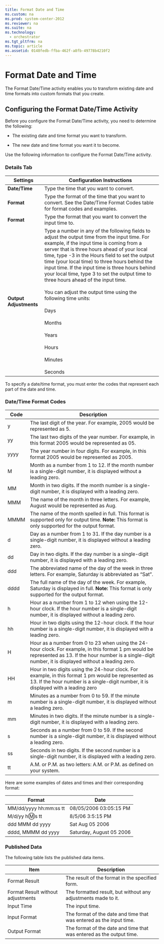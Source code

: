 ```yaml
---
title: Format Date and Time
ms.custom: na
ms.prod: system-center-2012
ms.reviewer: na
ms.suite: na
ms.technology: 
  - orchestrator
ms.tgt_pltfrm: na
ms.topic: article
ms.assetid: 0148fedb-ffba-462f-a8fb-49778b4210f2
---
```

# Format Date and Time
The Format Date\/Time activity enables you to transform existing date and time formats into custom formats that you create.

## Configuring the Format Date\/Time Activity
Before you configure the Format Date\/Time activity, you need to determine the following:

-   The existing date and time format you want to transform.

-   The new date and time format you want it to become.

Use the following information to configure the Format Date\/Time activity.

### Details Tab

|Settings|Configuration Instructions|
|------------|------------------------------|
|**Date\/Time**|Type the time that you want to convert.|
|**Format**|Type the format of the time that you want to convert. See the Date\/Time Format Codes table for format codes and examples.|
|**Format**|Type the format that you want to convert the input time to.|
|**Output Adjustments**|Type a number in any of the following fields to adjust the output time from the input time. For example, if the input time is coming from a server that is three hours ahead of your local time, type \-3 in the Hours field to set the output time \(your local time\) to three hours behind the input time. If the input time is three hours behind your local time, type 3 to set the output time to three hours ahead of the input time.<br /><br />You can adjust the output time using the following time units:<br /><br />Days<br /><br />Months<br /><br />Years<br /><br />Hours<br /><br />Minutes<br /><br />Seconds|

To specify a date\/time format, you must enter the codes that represent each part of the date and time.

### Date\/Time Format Codes

|Code|Description|
|--------|---------------|
|y|The last digit of the year. For example, 2005 would be represented as 5.|
|yy|The last two digits of the year number. For example, in this format 2005 would be represented as 05.|
|yyyy|The year number in four digits. For example, in this format 2005 would be represented as 2005.|
|M|Month as a number from 1 to 12. If the month number is a single\-digit number, it is displayed without a leading zero.|
|MM|Month in two digits. If the month number is a single\-digit number, it is displayed with a leading zero.|
|MMM|The name of the month in three letters. For example, August would be represented as Aug.|
|MMMM|The name of the month spelled in full. This format is supported only for output time. **Note:** This format is only supported for the output format.|
|d|Day as a number from 1 to 31. If the day number is a single\-digit number, it is displayed without a leading zero.|
|dd|Day in two digits. If the day number is a single\-digit number, it is displayed with a leading zero.|
|ddd|The abbreviated name of the day of the week in three letters. For example, Saturday is abbreviated as “Sat”.|
|dddd|The full name of the day of the week. For example, Saturday is displayed in full. **Note:** This format is only supported for the output format.|
|h|Hour as a number from 1 to 12 when using the 12\-hour clock. If the hour number is a single\-digit number, it is displayed without a leading zero.|
|hh|Hour in two digits using the 12\-hour clock. If the hour number is a single\-digit number, it is displayed with a leading zero.|
|H|Hour as a number from 0 to 23 when using the 24\-hour clock. For example, in this format 1 pm would be represented as 13. If the hour number is a single\-digit number, it is displayed without a leading zero.|
|HH|Hour in two digits using the 24\-hour clock. For example, in this format 1 pm would be represented as 13. If the hour number is a single\-digit number, it is displayed with a leading zero|
|m|Minutes as a number from 0 to 59. If the minute number is a single\-digit number, it is displayed without a leading zero.|
|mm|Minutes in two digits. If the minute number is a single\-digit number, it is displayed with a leading zero.|
|s|Seconds as a number from 0 to 59. If the second number is a single\-digit number, it is displayed without a leading zero.|
|ss|Seconds in two digits. If the second number is a single\-digit number, it is displayed with a leading zero.|
|tt|A.M. or P.M. as two letters: A.M. or P.M. as defined on your system.|

Here are some examples of dates and times and their corresponding format:

|Format|Date|
|----------|--------|
|MM\/dd\/yyyy hh:mm:ss tt|08\/05\/2006 03:05:15 PM|
|M\/d\/yy h:m:s tt|8\/5\/06 3:5:15 PM|
|ddd MMM dd yyyy|Sat Aug 05 2006|
|dddd, MMMM dd yyyy|Saturday, August 05 2006|

### Published Data
The following table lists the published data items.

|Item|Description|
|--------|---------------|
|Format Result|The result of the format in the specified form.|
|Format Result without adjustments|The formatted result, but without any adjustments made to it.|
|Input Time|The input time.|
|Input Format|The format of the date and time that was entered as the input time.|
|Output Format|The format of the date and time that was entered as the output time.|


